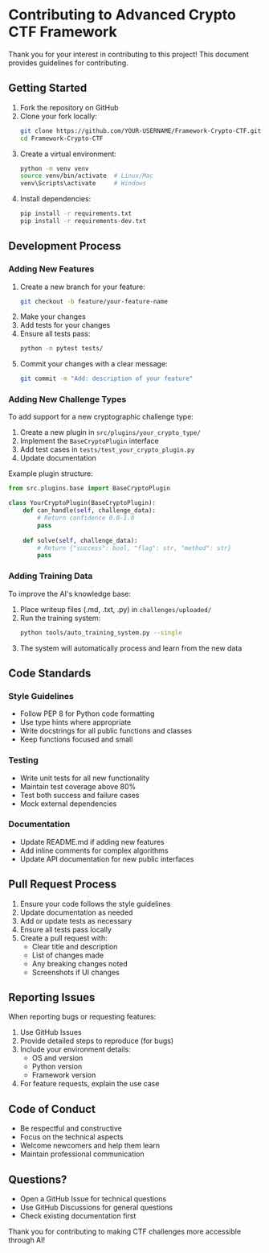# Contributing to Advanced Crypto CTF Framework

Thank you for your interest in contributing to this project! This document provides guidelines for contributing.

## Getting Started

1. Fork the repository on GitHub
2. Clone your fork locally:
   ```bash
   git clone https://github.com/YOUR-USERNAME/Framework-Crypto-CTF.git
   cd Framework-Crypto-CTF
   ```
3. Create a virtual environment:
   ```bash
   python -m venv venv
   source venv/bin/activate  # Linux/Mac
   venv\Scripts\activate     # Windows
   ```
4. Install dependencies:
   ```bash
   pip install -r requirements.txt
   pip install -r requirements-dev.txt
   ```

## Development Process

### Adding New Features

1. Create a new branch for your feature:
   ```bash
   git checkout -b feature/your-feature-name
   ```
2. Make your changes
3. Add tests for your changes
4. Ensure all tests pass:
   ```bash
   python -m pytest tests/
   ```
5. Commit your changes with a clear message:
   ```bash
   git commit -m "Add: description of your feature"
   ```

### Adding New Challenge Types

To add support for a new cryptographic challenge type:

1. Create a new plugin in `src/plugins/your_crypto_type/`
2. Implement the `BaseCryptoPlugin` interface
3. Add test cases in `tests/test_your_crypto_plugin.py`
4. Update documentation

Example plugin structure:
```python
from src.plugins.base import BaseCryptoPlugin

class YourCryptoPlugin(BaseCryptoPlugin):
    def can_handle(self, challenge_data):
        # Return confidence 0.0-1.0
        pass
    
    def solve(self, challenge_data):
        # Return {"success": bool, "flag": str, "method": str}
        pass
```

### Adding Training Data

To improve the AI's knowledge base:

1. Place writeup files (.md, .txt, .py) in `challenges/uploaded/`
2. Run the training system:
   ```bash
   python tools/auto_training_system.py --single
   ```
3. The system will automatically process and learn from the new data

## Code Standards

### Style Guidelines
- Follow PEP 8 for Python code formatting
- Use type hints where appropriate
- Write docstrings for all public functions and classes
- Keep functions focused and small

### Testing
- Write unit tests for all new functionality
- Maintain test coverage above 80%
- Test both success and failure cases
- Mock external dependencies

### Documentation
- Update README.md if adding new features
- Add inline comments for complex algorithms
- Update API documentation for new public interfaces

## Pull Request Process

1. Ensure your code follows the style guidelines
2. Update documentation as needed
3. Add or update tests as necessary
4. Ensure all tests pass locally
5. Create a pull request with:
   - Clear title and description
   - List of changes made
   - Any breaking changes noted
   - Screenshots if UI changes

## Reporting Issues

When reporting bugs or requesting features:

1. Use GitHub Issues
2. Provide detailed steps to reproduce (for bugs)
3. Include your environment details:
   - OS and version
   - Python version
   - Framework version
4. For feature requests, explain the use case

## Code of Conduct

- Be respectful and constructive
- Focus on the technical aspects
- Welcome newcomers and help them learn
- Maintain professional communication

## Questions?

- Open a GitHub Issue for technical questions
- Use GitHub Discussions for general questions
- Check existing documentation first

Thank you for contributing to making CTF challenges more accessible through AI!